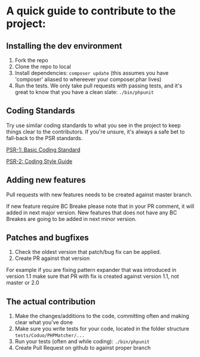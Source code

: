 # A quick guide to contribute to the project:

## Installing the dev environment

1.  Fork the repo
2.  Clone the repo to local
3.  Install dependencies: `composer update` (this assumes you have 'composer' aliased to whereever your composer.phar lives)
4.  Run the tests. We only take pull requests with passing tests, and it's great to know that you have a clean slate:
    `./bin/phpunit`

## Coding Standards

Try use similar coding standards to what you see in the project to keep things clear to the contributors. If you're unsure, it's always a safe bet to fall-back to the PSR standards.

[PSR-1: Basic Coding Standard](http://www.php-fig.org/psr/psr-1/)

[PSR-2: Coding Style Guide](http://www.php-fig.org/psr/psr-2/)

## Adding new features

Pull requests with new features needs to be created against master branch. 

If new feature require BC Breake please note that in your PR comment, it will added in next major version.
New features that does not have any BC Breakes are going to be added in next minor version.

## Patches and bugfixes 

1. Check the oldest version that patch/bug fix can be applied.
2. Create PR against that version 

For example if you are fixing pattern expander that was introduced in version 1.1 make sure that PR with fix 
is created against version 1.1, not master or 2.0 

## The actual contribution

1.  Make the changes/additions to the code, committing often and making clear what you've done
2.  Make sure you write tests for your code, located in the folder structure `tests/Coduo/PHPMatcher/...`
3.  Run your tests (often and while coding): `./bin/phpunit`
4.  Create Pull Request on github to against proper branch
